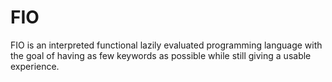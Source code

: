 # FIO

FIO is an interpreted functional lazily evaluated programming language with the goal of having as few keywords as possible while still giving a usable experience.  
